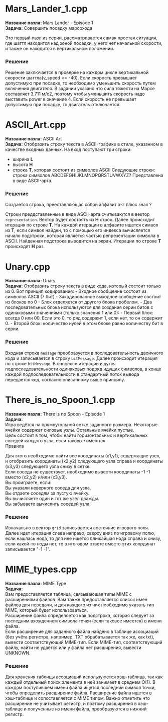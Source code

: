 # Mars_Lander_1.cpp

**Название пазла:** Mars Lander - Episode 1  
**Задача:** Совершить посадку марсохода

Это первый пазл из серии, рассматривается самая простая ситуация, где шаттл находится над зоной посадки, у него нет начальной скорости, и также он находится в вертикальном положении.
### Решение
Решение заключается в проверке на каждом цикле вертикальной скорости шаттла(v_speed <= -40). Если скорость превышает допустимую при посадке, то необходимо уменьшить скорость путем включения двигателя. В задании указано что сила тяжести на Марсе составляет 3,711 м/c2, поэтому чтобы уменьшить скорость надо выставить power в значение 4. Если скорость не превышает допустимую при посадке, то двигатель отключается.


# ASCII_Art.cpp

**Название пазла:** ASCII Art  
**Задача:** Отобразить строку текста в ASCII-графике в стиле, указанном в качестве входных данных.
На вход поступают три строки:
- ширина **L**
- высота **H**
- строка **T**, которая состоит из символов ASCII
Следующие строки: строка символов ABCDEFGHIJKLMNOPQRSTUVWXYZ? Представлена ​​в виде ASCII-арта.

### Решение
Создается строка, прееставляющая собой алфавит a-z плюс знак ?

Строки преддставленные в виде ASCII-арта считываются в вектор `representation`. Вектор будет состоять из **H** строк. Далее происходит итерация по строке **T**. На каждой итерации в алфавите ищется символ из **T**, если символ найден, то с помощью его индекса вычисляется начало подстроки, которая является частью репрезентации символа в ASCII. Найденная подстрока выводится на экран. Итерации по строке **T** происходят **H** раз.


# Unary.cpp

**Название пазла:** Unary  
**Задача:** Отобразить строку текста в виде кода, который состоит только из 0.
Вот принцип кодирования:
    - Входное сообщение состоит из символов ASCII (7 бит)
    - Закодированное выходное сообщение состоит из блоков по 0
    - Блок отделяется от другого блока пробелом.
    - Два последовательных блока используются для создания серии битов с одинаковыми значениями (только значения 1 или 0):
        - Первый блок: всегда 0 или 00. Если это 0, то ряд содержит 1, если нет, то он содержит 0.
        - Второй блок: количество нулей в этом блоке равно количеству бит в серии.

### Решение
Входная строка `message` преобразуется в последовательность двоичного кода и записывается в строку `bitMessage`. Далее происходит итерация по строке `bitMessage`. В процессе итерации ищутся подпоследовательности одинаковых подряд идущих символов, в конце каждой подпоследовательности в стандартный поток вывода передается код, согласно описанному выше принципу.


# There_is_no_Spoon_1.cpp

**Название пазла:** There is no Spoon - Episode 1  
**Задача:**  
Игра ведётся на прямоугольной сетке заданного размера. Некоторые ячейки содержат силовые узлы. Остальные ячейки пустые.  
Цель состоит в том, чтобы найти горизонтальных и вертикальных соседей каждого узла, если таковые имеются.  
  Правила

Для этого необходимо найти все координаты (x1,y1), содержащие узел, и отобразить координаты (x2,y2) следующего узла справа и координаты (x3,y3) следующего узла снизу в сетке.  
Если соседа не существует, необходимо вывести координаты -1 -1 вместо (x2,y2) и/или (x3,y3).  
Вы проиграете, если:  
    Вы указали неверного соседа для узла.  
    Вы отдаете соседям за пустую ячейку.  
    Вы вычисляете один и тот же узел дважды.  
    Вы забываете вычислить соседей узла.  

### Решение
Изначально в вектор `grid` записывается состояние игрового поля. Далее идет итерация слева направо, сверху вниз по игровому полю, если нашлась нода, то для нее ищется ближайшая нода справа и снизу, если какой-то ноды нет, то в итоговом ответе вместо этих координат записывается "-1 -1".


# MIME_types.cpp  

**Название пазла:** MIME Type  
**Задача:**  
Вам предоставляется таблица, связывающая типы MIME с расширениями файлов. Вам также предоставляется список имён файлов для передачи, и для каждого из них необходимо указать тип MIME, который будет использоваться.  
Расширение файла определяется как подстрока, которая следует за последним вхождением символа точки (если таковое имеется) в имени файла.  
Если расширение для заданного файла найдено в таблице ассоциаций (без учёта регистра, например, TXT обрабатывается так же, как txt), вывести соответствующий MIME-тип. Если MIME-тип, соответствующий файлу, найти не удаётся или у файла нет расширения, вывести UNKNOWN.
  
### Решение  
Для хранения таблицы ассоциаций используюется хэш-таблица, так как каждый отдельный поиск элемента в ней занимает в среднем O(1). В каждом поступившем имени файла ищется последний символ точки, чтобы определить расширение файла. Расширение файла ищется в хэш-таблице и сопоставляется с MIME типом. Важно отметить что расширение не учитывает регистр, и поэтому расширения в хэш-таблице и полученные из имени файла, преобразуются в нижний регистр.